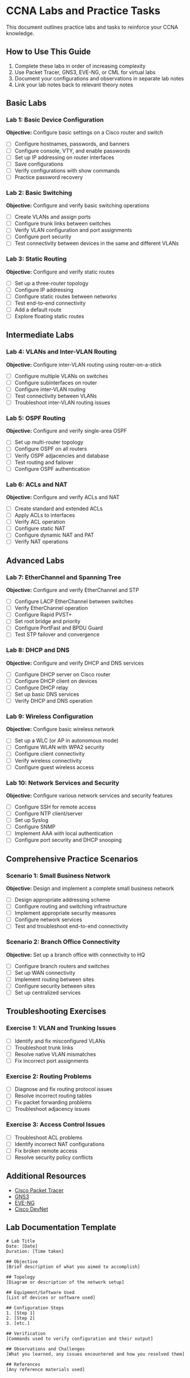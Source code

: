 # CCNA Labs and Practice Tasks

This document outlines practice labs and tasks to reinforce your CCNA knowledge.

## How to Use This Guide

1. Complete these labs in order of increasing complexity
2. Use Packet Tracer, GNS3, EVE-NG, or CML for virtual labs
3. Document your configurations and observations in separate lab notes
4. Link your lab notes back to relevant theory notes

## Basic Labs

### Lab 1: Basic Device Configuration
**Objective:** Configure basic settings on a Cisco router and switch
- [ ] Configure hostnames, passwords, and banners
- [ ] Configure console, VTY, and enable passwords
- [ ] Set up IP addressing on router interfaces
- [ ] Save configurations
- [ ] Verify configurations with show commands
- [ ] Practice password recovery

### Lab 2: Basic Switching
**Objective:** Configure and verify basic switching operations
- [ ] Create VLANs and assign ports
- [ ] Configure trunk links between switches
- [ ] Verify VLAN configuration and port assignments
- [ ] Configure port security
- [ ] Test connectivity between devices in the same and different VLANs

### Lab 3: Static Routing
**Objective:** Configure and verify static routes
- [ ] Set up a three-router topology
- [ ] Configure IP addressing
- [ ] Configure static routes between networks
- [ ] Test end-to-end connectivity
- [ ] Add a default route
- [ ] Explore floating static routes

## Intermediate Labs

### Lab 4: VLANs and Inter-VLAN Routing
**Objective:** Configure inter-VLAN routing using router-on-a-stick
- [ ] Configure multiple VLANs on switches
- [ ] Configure subinterfaces on router
- [ ] Configure inter-VLAN routing
- [ ] Test connectivity between VLANs
- [ ] Troubleshoot inter-VLAN routing issues

### Lab 5: OSPF Routing
**Objective:** Configure and verify single-area OSPF
- [ ] Set up multi-router topology
- [ ] Configure OSPF on all routers
- [ ] Verify OSPF adjacencies and database
- [ ] Test routing and failover
- [ ] Configure OSPF authentication

### Lab 6: ACLs and NAT
**Objective:** Configure and verify ACLs and NAT
- [ ] Create standard and extended ACLs
- [ ] Apply ACLs to interfaces
- [ ] Verify ACL operation
- [ ] Configure static NAT
- [ ] Configure dynamic NAT and PAT
- [ ] Verify NAT operations

## Advanced Labs

### Lab 7: EtherChannel and Spanning Tree
**Objective:** Configure and verify EtherChannel and STP
- [ ] Configure LACP EtherChannel between switches
- [ ] Verify EtherChannel operation
- [ ] Configure Rapid PVST+
- [ ] Set root bridge and priority
- [ ] Configure PortFast and BPDU Guard
- [ ] Test STP failover and convergence

### Lab 8: DHCP and DNS
**Objective:** Configure and verify DHCP and DNS services
- [ ] Configure DHCP server on Cisco router
- [ ] Configure DHCP client on devices
- [ ] Configure DHCP relay
- [ ] Set up basic DNS services
- [ ] Verify DHCP and DNS operation

### Lab 9: Wireless Configuration
**Objective:** Configure basic wireless network
- [ ] Set up a WLC (or AP in autonomous mode)
- [ ] Configure WLAN with WPA2 security
- [ ] Configure client connectivity
- [ ] Verify wireless connectivity
- [ ] Configure guest wireless access

### Lab 10: Network Services and Security
**Objective:** Configure various network services and security features
- [ ] Configure SSH for remote access
- [ ] Configure NTP client/server
- [ ] Set up Syslog
- [ ] Configure SNMP
- [ ] Implement AAA with local authentication
- [ ] Configure port security and DHCP snooping

## Comprehensive Practice Scenarios

### Scenario 1: Small Business Network
**Objective:** Design and implement a complete small business network
- [ ] Design appropriate addressing scheme
- [ ] Configure routing and switching infrastructure
- [ ] Implement appropriate security measures
- [ ] Configure network services
- [ ] Test and troubleshoot end-to-end connectivity

### Scenario 2: Branch Office Connectivity
**Objective:** Set up a branch office with connectivity to HQ
- [ ] Configure branch routers and switches
- [ ] Set up WAN connectivity
- [ ] Implement routing between sites
- [ ] Configure security between sites
- [ ] Set up centralized services

## Troubleshooting Exercises

### Exercise 1: VLAN and Trunking Issues
- [ ] Identify and fix misconfigured VLANs
- [ ] Troubleshoot trunk links
- [ ] Resolve native VLAN mismatches
- [ ] Fix incorrect port assignments

### Exercise 2: Routing Problems
- [ ] Diagnose and fix routing protocol issues
- [ ] Resolve incorrect routing tables
- [ ] Fix packet forwarding problems
- [ ] Troubleshoot adjacency issues

### Exercise 3: Access Control Issues
- [ ] Troubleshoot ACL problems
- [ ] Identify incorrect NAT configurations
- [ ] Fix broken remote access
- [ ] Resolve security policy conflicts

## Additional Resources
- [Cisco Packet Tracer](https://www.netacad.com/courses/packet-tracer)
- [GNS3](https://www.gns3.com/)
- [EVE-NG](https://www.eve-ng.net/)
- [Cisco DevNet](https://developer.cisco.com/)

## Lab Documentation Template

```
# Lab Title
Date: [Date]
Duration: [Time taken]

## Objective
[Brief description of what you aimed to accomplish]

## Topology
[Diagram or description of the network setup]

## Equipment/Software Used
[List of devices or software used]

## Configuration Steps
1. [Step 1]
2. [Step 2]
3. [etc.]

## Verification
[Commands used to verify configuration and their output]

## Observations and Challenges
[What you learned, any issues encountered and how you resolved them]

## References
[Any reference materials used]
```
